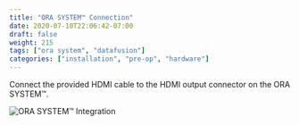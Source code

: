 ```yaml
---
title: "ORA SYSTEM™ Connection"
date: 2020-07-10T22:06:42-07:00
draft: false
weight: 215
tags: ["ora system", "datafusion"]
categories: ["installation", "pre-op", "hardware"]
---
```


Connect the provided HDMI cable to the HDMI output connector on the ORA SYSTEM&trade;.

![ORA SYSTEM&trade; Integration](/images/datafusion_ora_verifeye_plus.svg)
